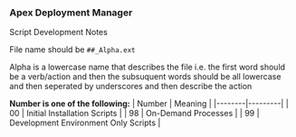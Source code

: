 ### Apex Deployment Manager

Script Development Notes

File name should be `##_Alpha.ext`

Alpha is a lowercase name that describes the file i.e.
the first word should be a verb/action
and then the subsuquent words should be all lowercase and then seperated by underscores and then describe the action

__Number is one of the following:__
| Number | Meaning |
|--------|---------|
| 00 | Initial Installation Scripts |
| 98 | On-Demand Processes |
| 99 | Development Environment Only Scripts |